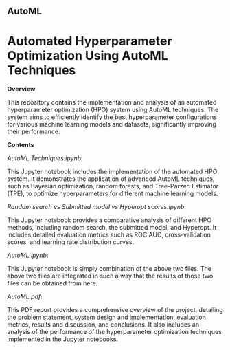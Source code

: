 ## AutoML

<h1> Automated Hyperparameter Optimization Using AutoML Techniques </h1>

**Overview**

This repository contains the implementation and analysis of an automated hyperparameter optimization (HPO) system using AutoML techniques. The system aims to efficiently identify the best hyperparameter configurations for various machine learning models and datasets, significantly improving their performance.

**Contents**

*AutoML Techniques.ipynb*:

This Jupyter notebook includes the implementation of the automated HPO system. It demonstrates the application of advanced AutoML techniques, such as Bayesian optimization, random forests, and Tree-Parzen Estimator (TPE), to optimize hyperparameters for different machine learning models.

*Random search vs Submitted model vs Hyperopt scores.ipynb*:

This Jupyter notebook provides a comparative analysis of different HPO methods, including random search, the submitted model, and Hyperopt. It includes detailed evaluation metrics such as ROC AUC, cross-validation scores, and learning rate distribution curves.

*AutoML.ipynb*:

This Jupyter notebook is simply combination of the above two files. The above two files are integrated in such a way that the results of those two files can be obtained from here.

*AutoML.pdf*: 

This PDF report provides a comprehensive overview of the project, detailing the problem statement, system design and implementation, evaluation metrics, results and discussion, and conclusions. It also includes an analysis of the performance of the hyperparameter optimization techniques implemented in the Jupyter notebooks.
